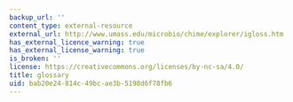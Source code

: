```yaml
---
backup_url: ''
content_type: external-resource
external_url: http://www.umass.edu/microbio/chime/explorer/igloss.htm
has_external_licence_warning: true
has_external_license_warning: true
is_broken: ''
license: https://creativecommons.org/licenses/by-nc-sa/4.0/
title: glossary
uid: bab20e24-814c-49bc-ae3b-5198d6f78fb6
---
```

